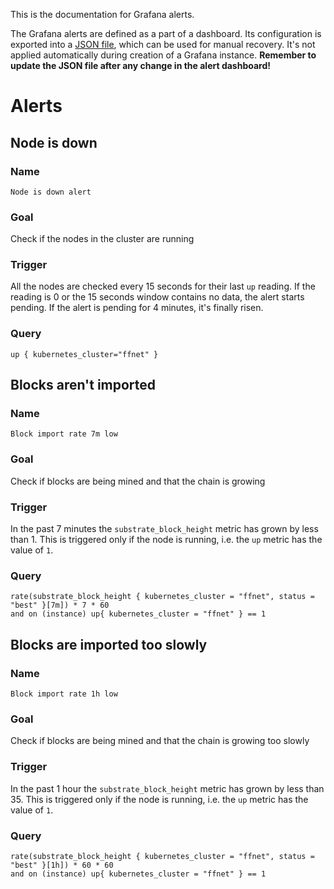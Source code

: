 This is the documentation for Grafana alerts.

The Grafana alerts are defined as a part of a dashboard.
Its configuration is exported into a [JSON file](./grafana_alert_dashboard.json),
which can be used for manual recovery.
It's not applied automatically during creation of a Grafana instance.
**Remember to update the JSON file after any change in the alert dashboard!**

# Alerts

## Node is down
### Name
`Node is down alert`
### Goal
Check if the nodes in the cluster are running
### Trigger
All the nodes are checked every 15 seconds for their last `up` reading.
If the reading is 0 or the 15 seconds window contains no data, the alert starts pending.
If the alert is pending for 4 minutes, it's finally risen.
### Query
```promql
up { kubernetes_cluster="ffnet" }
```

## Blocks aren't imported
### Name
`Block import rate 7m low`
### Goal
Check if blocks are being mined and that the chain is growing
### Trigger
In the past 7 minutes the `substrate_block_height` metric has grown by less than 1.
This is triggered only if the node is running, i.e. the `up` metric has the value of `1`.
### Query
```promql
rate(substrate_block_height { kubernetes_cluster = "ffnet", status = "best" }[7m]) * 7 * 60
and on (instance) up{ kubernetes_cluster = "ffnet" } == 1
```

## Blocks are imported too slowly
### Name
`Block import rate 1h low`
### Goal
Check if blocks are being mined and that the chain is growing too slowly
### Trigger
In the past 1 hour the `substrate_block_height` metric has grown by less than 35.
This is triggered only if the node is running, i.e. the `up` metric has the value of `1`.
### Query
```promql
rate(substrate_block_height { kubernetes_cluster = "ffnet", status = "best" }[1h]) * 60 * 60
and on (instance) up{ kubernetes_cluster = "ffnet" } == 1
```
